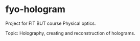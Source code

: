 # fyo-hologram

Project for FIT BUT course Physical optics.

Topic: Holography, creating and reconstruction of holograms.
